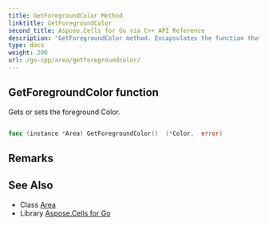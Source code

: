 ```yaml
---
title: GetForegroundColor Method 
linktitle: GetForegroundColor
second_title: Aspose.Cells for Go via C++ API Reference
description: 'GetForegroundColor method. Encapsulates the function that represents getforegroundcolor in Go.'
type: docs
weight: 200
url: /go-cpp/area/getforegroundcolor/
---
```


## GetForegroundColor function

Gets or sets the foreground Color.

```go

func (instance *Area) GetForegroundColor()  (*Color,  error) 

```

## Remarks


## See Also

* Class [Area](../)
* Library [Aspose.Cells for Go](../../)
